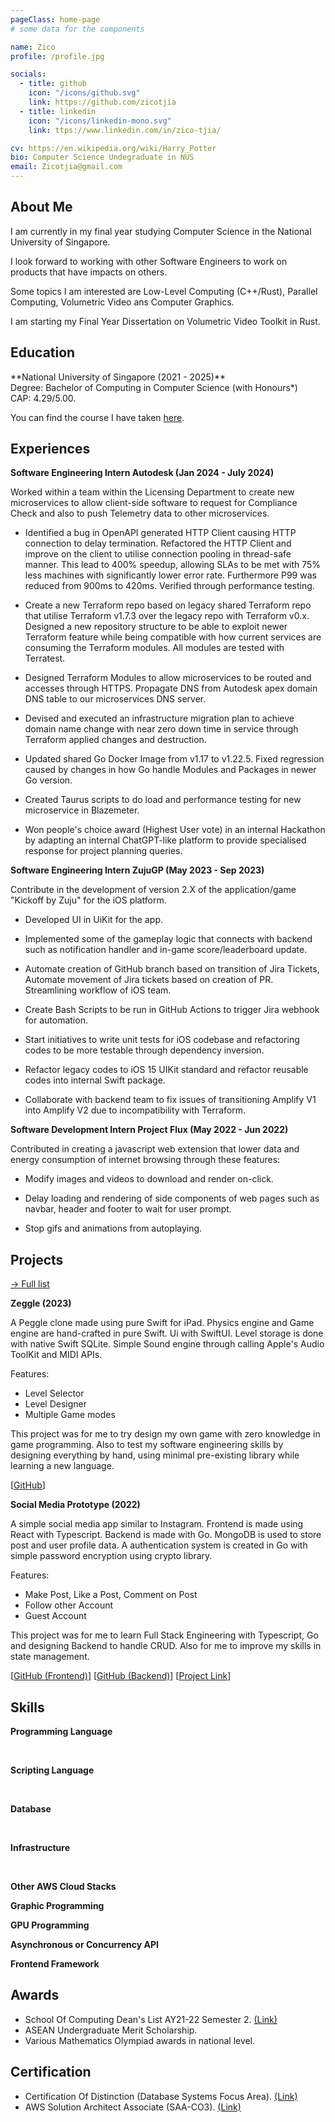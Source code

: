 ```yaml
---
pageClass: home-page
# some data for the components

name: Zico
profile: /profile.jpg

socials:
  - title: github
    icon: "/icons/github.svg"
    link: https://github.com/zicotjia
  - title: linkedin
    icon: "/icons/linkedin-mono.svg"
    link: ttps://www.linkedin.com/in/zico-tjia/

cv: https://en.wikipedia.org/wiki/Harry_Potter
bio: Computer Science Undegraduate in NUS
email: Zicotjia@gmail.com
---
```


<ProfileSection :frontmatter="$page.frontmatter" />

## About Me

I am currently in my final year studying Computer Science in the National University of Singapore. 

I look forward to working with other Software Engineers to work on products that have impacts on others.

Some topics I am interested are Low-Level Computing (C++/Rust), Parallel Computing, Volumetric Video ans Computer Graphics.

I am starting my Final Year Dissertation on Volumetric Video Toolkit in Rust.

## Education

<EducationCard image="/icons/nus_icon.png">
  **National University of Singapore (2021 - 2025)** <br/>
  Degree: Bachelor of Computing in Computer Science (with Honours*) <br/>
  CAP: 4.29/5.00.

  You can find the course I have taken [here](/courses).

</EducationCard>

## Experiences

<EducationCard image="/experiences/autodesk_icon.jpg">

**Software Engineering Intern Autodesk (Jan 2024 - July 2024)** 

Worked within a team within the Licensing Department to create new microservices to allow client-side software to request for Compliance Check and also to push Telemetry data to other microservices.

- Identified a bug in OpenAPI generated HTTP Client causing HTTP connection to delay termination. Refactored the
HTTP Client and improve on the client to utilise connection pooling in thread-safe manner. This lead to 400%
speedup, allowing SLAs to be met with 75% less machines with significantly lower error rate. Furthermore P99 was reduced from 900ms to 420ms. Verified through performance testing.

- Create a new Terraform repo based on legacy shared Terraform repo that utilise Terraform v1.7.3 over the legacy repo
with Terraform v0.x. Designed a new repository structure to be able to exploit newer Terraform feature while being
compatible with how current services are consuming the Terraform modules. All modules are tested with Terratest.

- Designed Terraform Modules to allow microservices to be routed and accesses through HTTPS. Propagate DNS from Autodesk apex domain DNS table to our microservices DNS server.

- Devised and executed an infrastructure migration plan to achieve domain name change with near zero down time in
service through Terraform applied changes and destruction.

- Updated shared Go Docker Image from v1.17 to v1.22.5. Fixed regression caused by changes in how Go handle Modules and Packages in newer Go version.

- Created Taurus scripts to do load and performance testing for new microservice in Blazemeter.

- Won people's choice award (Highest User vote) in an internal Hackathon by adapting an internal ChatGPT-like platform to provide specialised response for project planning queries. 

</EducationCard>

<EducationCard image="/experiences/zuju_icon.jpg">

**Software Engineering Intern ZujuGP (May 2023 - Sep 2023)** 

Contribute in the development of version 2.X of the application/game "Kickoff by Zuju" for the iOS platform. 

- Developed UI in UiKit for the app.

- Implemented some of the gameplay logic that connects with backend such as notification handler and in-game score/leaderboard update. 

- Automate creation of GitHub branch based on transition of Jira Tickets, Automate movement of Jira tickets based on
creation of PR. Streamlining workflow of iOS team.

- Create Bash Scripts to be run in GitHub Actions to trigger Jira webhook for automation.

- Start initiatives to write unit tests for iOS codebase and refactoring codes to be more testable through dependency inversion.

- Refactor legacy codes to iOS 15 UIKit standard and refactor reusable codes into internal Swift package.

- Collaborate with backend team to fix issues of transitioning Amplify V1 into Amplify V2 due to incompatibility with Terraform.

</EducationCard>

<EducationCard image="/experiences/flux_icon.png">

**Software Development Intern Project Flux (May 2022 - Jun 2022)**

Contributed in creating a javascript web extension that lower data and energy consumption of internet browsing through these features:

- Modify images and videos to download and render on-click.

- Delay loading and rendering of side components of web pages such as navbar, header and footer to wait for user prompt.

- Stop gifs and animations from autoplaying.

</EducationCard>

## Projects

[→ Full list](/projects/)

<ProjectVidCard videoSrc="/projects/Zeggle.mov">

  **Zeggle (2023)**

  A Peggle clone made using pure Swift for iPad.
  Physics engine and Game engine are hand-crafted in pure Swift.
  Ui with SwiftUI.
  Level storage is done with native Swift SQLite.
  Simple Sound engine through calling Apple's Audio ToolKit and MIDI APIs.

  Features:
  - Level Selector
  - Level Designer
  - Multiple Game modes

  This project was for me to try design my own game with zero knowledge in game programming. Also to test my software engineering skills by designing everything by hand, using minimal pre-existing library while learning a new language.
  
  [[GitHub](https://github.com/zicotjia/Zeggle)]

</ProjectVidCard>

<ProjectCard image="/projects/Socmed.jpg">

  **Social Media Prototype (2022)**
  
  A simple social media app similar to Instagram. Frontend is made using React with Typescript. Backend is made with Go. MongoDB is used to store post and user profile data. A authentication system is created in Go with simple password encryption using crypto library.

  Features:
  - Make Post, Like a Post, Comment on Post
  - Follow other Account
  - Guest Account

  This project was for me to learn Full Stack Engineering with Typescript, Go and designing Backend to handle CRUD. Also for me to improve my skills in state management.

  [[GitHub (Frontend)](https://github.com/zicotjia/Social-Media-Project-Frontend-)] [[GitHub (Backend)](https://github.com/zicotjia/Social-Media-Project-Frontend-)] [[Project Link](https://www.google.com)]

</ProjectCard>

## Skills

**Programming Language**

<SkillLogo image="/skills/cpp.png" text="C++"/>
<SkillLogo image="/skills/rust.png" text="Rust"/>
<SkillLogo image="/skills/golang.png" text="Go"/>
<SkillLogo image="/skills/java.png" text="Java"/>
<SkillLogo image="/skills/swift.png" text="Swift"/>
<SkillLogo image="/skills/typeScript.png" text="TypeScript"/>
<SkillLogo image="/skills/python.png" text="Python"/>

&nbsp;

**Scripting Language**

<SkillLogo image="/skills/python.png" text="Python"/>
<SkillLogo image="/skills/bash.png" text="Bash"/>

&nbsp;

**Database**

<SkillLogo image="/skills/postgreSQL.png" text="PostgreSQL"/>
<SkillLogo image="/skills/mongoDB.png" text="MongoDB"/>
<SkillLogo image="/skills/dynamoDB.png" text="AWS DynamoDB"/>
<SkillLogo image="/skills/S3.png" text="AWS S3"/>

&nbsp;

**Infrastructure**

<SkillLogo image="/skills/terraform.png" text="Terraform"/>

&nbsp;

**Other AWS Cloud Stacks**

<SkillLogo image="/skills/route53.png" text="Route 53"/>
<SkillLogo image="/skills/acm.png" text="ACM"/>
<SkillLogo image="/skills/elb.svg" text="ELB"/>
<SkillLogo image="/skills/ecs.png" text="ECS"/>
<SkillLogo image="/skills/ecr.png" text="ECR"/>
<SkillLogo image="/skills/ec2.png" text="EC2"/>
<SkillLogo image="/skills/sqs.png" text="SQS"/>
<SkillLogo image="/skills/lambda.png" text="Lambda"/>

**Graphic Programming**

<SkillLogo image="/skills/openGL.png" text="OpenGL"/>

**GPU Programming**

<SkillLogo image="/skills/nvidia.png" text="CUDA"/>

**Asynchronous or Concurrency API**

<SkillLogo image="/skills/openMP.png" text="openMP"/>
<SkillLogo image="/skills/openMPI.png" text="openMPI"/>
<SkillLogo image="/skills/tokio.png" text="Tokio (Rust)"/>

**Frontend Framework**

<SkillLogo image="/skills/react.png" text="React"/>
<SkillLogo image="/skills/vue.png" text="Vue"/>
<SkillLogo image="/skills/uiKit.png" text="UiKit"/>
<SkillLogo image="/skills/swiftUi.png" text="SwiftUI"/>






## Awards

- School Of Computing Dean's List AY21-22 Semester 2. [(Link)](https://credentials.nus.edu.sg/42e40ee9-3cf1-439b-8fa8-b8d01075e392)
- ASEAN Undergraduate Merit Scholarship.
- Various Mathematics Olympiad awards in national level.

## Certification

- Certification Of Distinction (Database Systems Focus Area). [(Link)](https://credentials.nus.edu.sg/31bfa54e-4cfa-488c-9de4-bf9cb470bb3a)
- AWS Solution Architect Associate (SAA-CO3). [(Link)](https://www.credly.com/users/zico/)


<!-- Custom style for this page -->

<style lang="stylus">

.text-with-logo {
  display: flex;
  align-items: center;
  justify-content: space-between;
}

.text-content {
  flex: 1;
}

.logo-content {
  margin-right: 20px;
}

.logo {
  max-width: 50px !important; /* Adjust as needed */
  height: auto;
}

.theme-container.home-page .page
  font-size 14px
  font-family "lucida grande", "lucida sans unicode", lucida, "Helvetica Neue", Helvetica, Arial, sans-serif;
  p
    margin 0 0 0.5rem
  p, ul, ol
    line-height normal
  a
    font-weight normal
  .theme-default-content:not(.custom) > h2
    margin-bottom 0.5rem
  .theme-default-content:not(.custom) > h2:first-child + p
    margin-top 0.5rem
  .theme-default-content:not(.custom) > h3
    padding-top 4rem

  /* Override */
  .md-card
    margin-top 0.5em
    .card-image
      padding 0.2rem
      img
        max-width 250px
        max-height 500px
    .card-content p
      -webkit-margin-after 0.2em

  /* Override */
  .md-card
    margin-top 0.5em
    .card-image
      padding 0.2rem
      video
        max-width 250px
        max-height 500px
    .card-content p
      -webkit-margin-after 0.2em

@media (max-width: 419px)
  .theme-container.home-page .page
    p, ul, ol
      line-height 1.5

    .md-card
      .card-image
        img 
          width 100%
          max-width 400px

</style>
